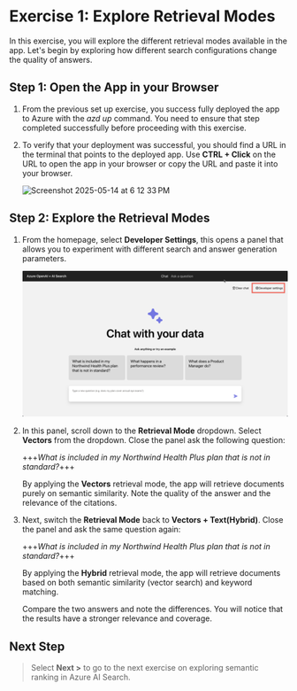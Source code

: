 # Exercise 1: Explore Retrieval Modes

In this exercise, you will explore the different retrieval modes available in the app. Let's begin by exploring how different search configurations change the quality of answers.

## Step 1: Open the App in your Browser

1. From the previous set up exercise, you success fully deployed the app to Azure with the *azd up* command. You need to ensure that step completed successfully before proceeding with this exercise.

1. To verify that your deployment was successful, you should find a URL in the terminal that points to the deployed app. Use **CTRL + Click** on the URL to open the app in your browser or copy the URL and paste it into your browser.

    ![Screenshot 2025-05-14 at 6 12 33 PM](https://github.com/user-attachments/assets/57104952-2e55-434d-a38a-869ede36cb54)

## Step 2: Explore the Retrieval Modes

1. From the homepage, select **Developer Settings**, this opens a panel that allows you to experiment with different search and answer generation parameters.

    ![Developer Settings](media/developer-settings.png)

1. In this panel, scroll down to the **Retrieval Mode** dropdown. Select **Vectors** from the dropdown. Close the panel ask the following question:

    +++*What is included in my Northwind Health Plus plan that is not in standard?*+++

    By applying the **Vectors** retrieval mode, the app will retrieve documents purely on semantic similarity. Note the quality of the answer and the relevance of the citations.

1. Next, switch the **Retrieval Mode** back to **Vectors + Text(Hybrid)**. Close the panel and ask the same question again:

    +++*What is included in my Northwind Health Plus plan that is not in standard?*+++

    By applying the **Hybrid** retrieval mode, the app will retrieve documents based on both semantic similarity (vector search) and keyword matching.
  
    Compare the two answers and note the differences. You will notice that the results have a stronger relevance and coverage.

## Next Step

> Select **Next >** to go to the next exercise on exploring semantic ranking in Azure AI Search.
